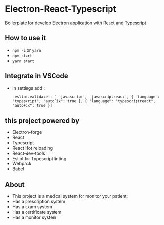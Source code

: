 # Electron-React-Typescript

Boilerplate for develop Electron application with React and Typescript

## How to use it
- `npm -i` or `yarn`
- `npm start`
- `yarn start`

## Integrate in VSCode

- in settings add :

  `"eslint.validate": [ "javascript", "javascriptreact", { "language": "typescript", "autoFix": true }, { "language": "typescriptreact", "autoFix": true }]`

## this project powered by

- Electron-forge
- React
- Typescript
- React Hot reloading
- React-dev-tools
- Eslint for Typescript linting
- Webpack
- Babel

## About

- This project is a medical system for monitor your patient;
- Has a prescription system
- Has a exam system
- Has a certificate system
- Has a monitor system